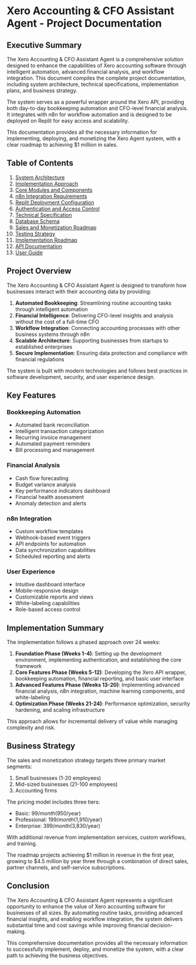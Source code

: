 # Xero Accounting & CFO Assistant Agent - Project Documentation

## Executive Summary

The Xero Accounting & CFO Assistant Agent is a comprehensive solution designed to enhance the capabilities of Xero accounting software through intelligent automation, advanced financial analysis, and workflow integration. This document compiles the complete project documentation, including system architecture, technical specifications, implementation plans, and business strategy.

The system serves as a powerful wrapper around the Xero API, providing both day-to-day bookkeeping automation and CFO-level financial analysis. It integrates with n8n for workflow automation and is designed to be deployed on Replit for easy access and scalability.

This documentation provides all the necessary information for implementing, deploying, and monetizing the Xero Agent system, with a clear roadmap to achieving $1 million in sales.

## Table of Contents

1. [System Architecture](system_architecture.md)
2. [Implementation Approach](implementation_approach.md)
3. [Core Modules and Components](core_modules_and_components.md)
4. [n8n Integration Requirements](n8n_integration_requirements.md)
5. [Replit Deployment Configuration](replit_deployment_configuration.md)
6. [Authentication and Access Control](authentication_and_access_control.md)
7. [Technical Specification](technical_specification.md)
8. [Database Schema](database_schema.md)
9. [Sales and Monetization Roadmap](sales_and_monetization_roadmap.md)
10. [Testing Strategy](testing_strategy.md)
11. [Implementation Roadmap](implementation_roadmap.md)
12. [API Documentation](api_documentation.md)
13. [User Guide](user_guide.md)

## Project Overview

The Xero Accounting & CFO Assistant Agent is designed to transform how businesses interact with their accounting data by providing:

1. **Automated Bookkeeping**: Streamlining routine accounting tasks through intelligent automation
2. **Financial Intelligence**: Delivering CFO-level insights and analysis without the cost of a full-time CFO
3. **Workflow Integration**: Connecting accounting processes with other business systems through n8n
4. **Scalable Architecture**: Supporting businesses from startups to established enterprises
5. **Secure Implementation**: Ensuring data protection and compliance with financial regulations

The system is built with modern technologies and follows best practices in software development, security, and user experience design.

## Key Features

### Bookkeeping Automation
- Automated bank reconciliation
- Intelligent transaction categorization
- Recurring invoice management
- Automated payment reminders
- Bill processing and management

### Financial Analysis
- Cash flow forecasting
- Budget variance analysis
- Key performance indicators dashboard
- Financial health assessment
- Anomaly detection and alerts

### n8n Integration
- Custom workflow templates
- Webhook-based event triggers
- API endpoints for automation
- Data synchronization capabilities
- Scheduled reporting and alerts

### User Experience
- Intuitive dashboard interface
- Mobile-responsive design
- Customizable reports and views
- White-labeling capabilities
- Role-based access control

## Implementation Summary

The implementation follows a phased approach over 24 weeks:

1. **Foundation Phase (Weeks 1-4)**: Setting up the development environment, implementing authentication, and establishing the core framework
2. **Core Features Phase (Weeks 5-12)**: Developing the Xero API wrapper, bookkeeping automation, financial reporting, and basic user interface
3. **Advanced Features Phase (Weeks 13-20)**: Implementing advanced financial analysis, n8n integration, machine learning components, and white-labeling
4. **Optimization Phase (Weeks 21-24)**: Performance optimization, security hardening, and scaling infrastructure

This approach allows for incremental delivery of value while managing complexity and risk.

## Business Strategy

The sales and monetization strategy targets three primary market segments:
1. Small businesses (1-20 employees)
2. Mid-sized businesses (21-100 employees)
3. Accounting firms

The pricing model includes three tiers:
- Basic: $99/month ($950/year)
- Professional: $199/month ($1,910/year)
- Enterprise: $399/month ($3,830/year)

With additional revenue from implementation services, custom workflows, and training.

The roadmap projects achieving $1 million in revenue in the first year, growing to $4.5 million by year three through a combination of direct sales, partner channels, and self-service subscriptions.

## Conclusion

The Xero Accounting & CFO Assistant Agent represents a significant opportunity to enhance the value of Xero accounting software for businesses of all sizes. By automating routine tasks, providing advanced financial insights, and enabling workflow integration, the system delivers substantial time and cost savings while improving financial decision-making.

This comprehensive documentation provides all the necessary information to successfully implement, deploy, and monetize the system, with a clear path to achieving the business objectives.
